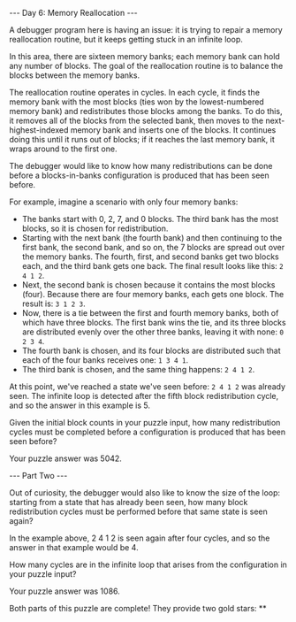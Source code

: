 --- Day 6: Memory Reallocation ---

A debugger program here is having an issue: it is trying to repair a memory reallocation routine,
but it keeps getting stuck in an infinite loop.

In this area, there are sixteen memory banks; each memory bank can hold any number of blocks.
The goal of the reallocation routine is to balance the blocks between the memory banks.

The reallocation routine operates in cycles. In each cycle, it finds the memory bank with the
most blocks (ties won by the lowest-numbered memory bank) and redistributes those blocks among
the banks. To do this, it removes all of the blocks from the selected bank, then moves to the
next-highest-indexed memory bank and inserts one of the blocks. It continues doing this until
it runs out of blocks; if it reaches the last memory bank, it wraps around to the first one.

The debugger would like to know how many redistributions can be done before a blocks-in-banks
configuration is produced that has been seen before.

For example, imagine a scenario with only four memory banks:

- The banks start with 0, 2, 7, and 0 blocks. The third bank has the most blocks,
so it is chosen for redistribution.
- Starting with the next bank (the fourth bank) and then continuing to the
first bank, the second bank, and so on, the 7 blocks are spread out over
the memory banks. The fourth, first, and second banks get two blocks each,
and the third bank gets one back. The final result looks like this: `2 4 1 2`.
- Next, the second bank is chosen because it contains the most blocks (four).
Because there are four memory banks, each gets one block. The result is: `3 1 2 3`.
- Now, there is a tie between the first and fourth memory banks, both of which
have three blocks. The first bank wins the tie, and its three blocks are distributed
evenly over the other three banks, leaving it with none: `0 2 3 4`.
- The fourth bank is chosen, and its four blocks are distributed such that each
of the four banks receives one: `1 3 4 1`.
- The third bank is chosen, and the same thing happens: `2 4 1 2`.

At this point, we've reached a state we've seen before: `2 4 1 2` was already seen.
The infinite loop is detected after the fifth block redistribution cycle, and
so the answer in this example is 5.

Given the initial block counts in your puzzle input, how many redistribution
cycles must be completed before a configuration is produced that has been seen
before?

Your puzzle answer was 5042.

--- Part Two ---

Out of curiosity, the debugger would also like to know the size of the loop:
starting from a state that has already been seen, how many block redistribution
cycles must be performed before that same state is seen again?

In the example above, 2 4 1 2 is seen again after four cycles, and so the answer
in that example would be 4.

How many cycles are in the infinite loop that arises from the configuration in
your puzzle input?

Your puzzle answer was 1086.

Both parts of this puzzle are complete! They provide two gold stars: **